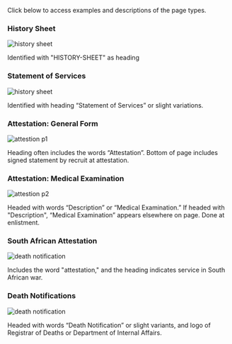 <p>Click below to access examples and descriptions of the page types.</p>
<div id="accordion-help-modal">
  <h3>History Sheet</h3>
  <div class="modal-field-guide" >
    <img src="https://s3.amazonaws.com/anzac-project/R7821550/FL18717394" alt="history sheet">
    <p>Identified with "HISTORY-SHEET" as heading</p>
  </div>
  <h3>Statement of Services</h3>
  <div class="modal-field-guide" >
    <img src="https://s3.amazonaws.com/anzac-project/R10927559/FL9809225" alt="history sheet">
    <p>Identified with heading “Statement of Services” or slight variations.</p>
  </div>
  <h3>Attestation: General Form</h3>
  <div class="modal-field-guide" >
    <img src="https://s3.amazonaws.com/anzac-project/R7821550/FL18717444" alt="attestion p1">
    <p>Heading often includes the words “Attestation”. Bottom of page includes signed statement by recruit at attestation.</p>
  </div>
  <h3>Attestation: Medical Examination</h3>
  <div class="modal-field-guide" >
    <img src="https://s3.amazonaws.com/anzac-project/R7821550/FL18717443" alt="attestion p2">
    <p>Headed with words “Description” or “Medical Examination.” If headed with "Description", “Medical Examination” appears elsewhere on page. Done at enlistment.</p>
  </div>
  <h3>South African Attestation</h3>
  <div class="modal-field-guide" >
    <img src="assets/anzac/sa_att_ex.jpeg" alt="death notification">
    <p>Includes the word "attestation," and the heading indicates service in South African war.</p>
  </div>
  <h3>Death Notifications</h3>
  <div class="modal-field-guide" >
    <img src="https://s3.amazonaws.com/anzac-project/R10920991/FL22335668" alt="death notification">
    <p>Headed with words “Death Notification” or slight variants, and logo of Registrar of Deaths or Department of Internal Affairs.</p>
  </div>    
</div>   